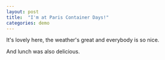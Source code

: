 ```yaml
---
layout: post
title:  "I'm at Paris Container Days!"
categories: demo
---
```


It's lovely here, the weather's great and everybody is so nice.

And lunch was also delicious.

